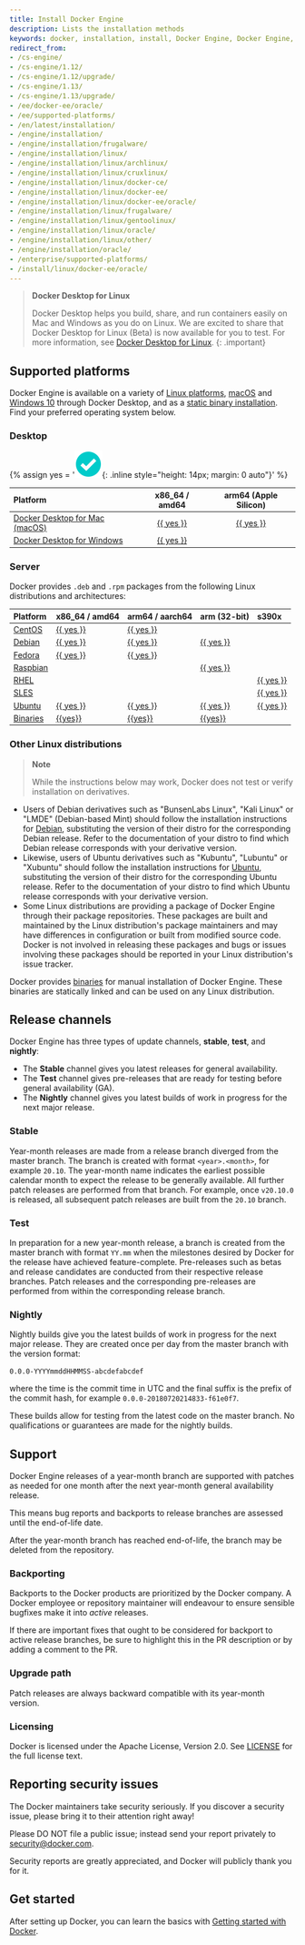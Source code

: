 ```yaml
---
title: Install Docker Engine
description: Lists the installation methods
keywords: docker, installation, install, Docker Engine, Docker Engine, docker editions, stable, edge
redirect_from:
- /cs-engine/
- /cs-engine/1.12/
- /cs-engine/1.12/upgrade/
- /cs-engine/1.13/
- /cs-engine/1.13/upgrade/
- /ee/docker-ee/oracle/
- /ee/supported-platforms/
- /en/latest/installation/
- /engine/installation/
- /engine/installation/frugalware/
- /engine/installation/linux/
- /engine/installation/linux/archlinux/
- /engine/installation/linux/cruxlinux/
- /engine/installation/linux/docker-ce/
- /engine/installation/linux/docker-ee/
- /engine/installation/linux/docker-ee/oracle/
- /engine/installation/linux/frugalware/
- /engine/installation/linux/gentoolinux/
- /engine/installation/linux/oracle/
- /engine/installation/linux/other/
- /engine/installation/oracle/
- /enterprise/supported-platforms/
- /install/linux/docker-ee/oracle/
---
```


> **Docker Desktop for Linux**
>
> Docker Desktop helps you build, share, and run containers easily on Mac and
> Windows as you do on Linux. We are excited to share that Docker Desktop for
> Linux (Beta) is now available for you to test. For more information, see
[Docker Desktop for Linux](../../desktop/linux/index.md).
{: .important}

## Supported platforms

Docker Engine is available on a variety of [Linux platforms](#server),
[macOS](../../desktop/mac/install.md) and [Windows 10](../../desktop/windows/install.md)
through Docker Desktop, and as a [static binary installation](binaries.md). Find
your preferred operating system below.

### Desktop

{% assign yes = '![yes](/images/green-check.svg){: .inline style="height: 14px; margin: 0 auto"}' %}

| Platform                                                          | x86_64 / amd64                                   | arm64 (Apple Silicon)                            |
|:------------------------------------------------------------------|:------------------------------------------------:|:------------------------------------------------:|
| [Docker Desktop for Mac (macOS)](../../desktop/mac/install.md)    | [{{ yes }}](../../desktop/mac/install.md)        | [{{ yes }}](../../desktop/mac/install.md)     |
| [Docker Desktop for Windows](../../desktop/windows/install.md) | [{{ yes }}](../../desktop/windows/install.md) |                                                  |

### Server

Docker provides `.deb` and `.rpm` packages from the following Linux distributions
and architectures:

| Platform                | x86_64 / amd64         | arm64 / aarch64        | arm (32-bit)           | s390x                  |
|:------------------------|:-----------------------|:-----------------------|:-----------------------|:-----------------------|
| [CentOS](centos.md)     | [{{ yes }}](centos.md) | [{{ yes }}](centos.md) |                        |                        |
| [Debian](debian.md)     | [{{ yes }}](debian.md) | [{{ yes }}](debian.md) | [{{ yes }}](debian.md) |                        |
| [Fedora](fedora.md)     | [{{ yes }}](fedora.md) | [{{ yes }}](fedora.md) |                        |                        |
| [Raspbian](debian.md)   |                        |                        | [{{ yes }}](debian.md) |                        |
| [RHEL](rhel.md)         |                        |                        |                        | [{{ yes }}](rhel.md)   |
| [SLES](sles.md)         |                        |                        |                        | [{{ yes }}](sles.md)   |
| [Ubuntu](ubuntu.md)     | [{{ yes }}](ubuntu.md) | [{{ yes }}](ubuntu.md) | [{{ yes }}](ubuntu.md) | [{{ yes }}](ubuntu.md) |
| [Binaries](binaries.md) | [{{yes}}](binaries.md) | [{{yes}}](binaries.md) | [{{yes}}](binaries.md) |                        |

### Other Linux distributions

> **Note**
>
> While the instructions below may work, Docker does not test or verify
> installation on derivatives.

- Users of Debian derivatives such as "BunsenLabs Linux", "Kali Linux" or 
  "LMDE" (Debian-based Mint) should follow the installation instructions for
  [Debian](debian.md), substituting the version of their distro for the
  corresponding Debian release. Refer to the documentation of your distro to find
  which Debian release corresponds with your derivative version.
- Likewise, users of Ubuntu derivatives such as "Kubuntu", "Lubuntu" or "Xubuntu"
  should follow the installation instructions for [Ubuntu](ubuntu.md),
  substituting the version of their distro for the corresponding Ubuntu release.
  Refer to the documentation of your distro to find which Ubuntu release
  corresponds with your derivative version.
- Some Linux distributions are providing a package of Docker Engine through their
  package repositories. These packages are built and maintained by the Linux
  distribution's package maintainers and may have differences in configuration
  or built from modified source code. Docker is not involved in releasing these
  packages and bugs or issues involving these packages should be reported in
  your Linux distribution's issue tracker.

Docker provides [binaries](binaries.md) for manual installation of Docker Engine.
These binaries are statically linked and can be used on any Linux distribution.

## Release channels

Docker Engine has three types of update channels, **stable**, **test**,
and **nightly**:

* The **Stable** channel gives you latest releases for general availability.
* The **Test** channel gives pre-releases that are ready for testing before
  general availability (GA).
* The **Nightly** channel gives you latest builds of work in progress for the
  next major release.

### Stable

Year-month releases are made from a release branch diverged from the master
branch. The branch is created with format `<year>.<month>`, for example
`20.10`. The year-month name indicates the earliest possible calendar
month to expect the release to be generally available. All further patch
releases are performed from that branch. For example, once `v20.10.0` is
released, all subsequent patch releases are built from the `20.10` branch.

### Test

In preparation for a new year-month release, a branch is created from
the master branch with format `YY.mm` when the milestones desired by
Docker for the release have achieved feature-complete. Pre-releases
such as betas and release candidates are conducted from their respective release
branches. Patch releases and the corresponding pre-releases are performed
from within the corresponding release branch.

### Nightly

Nightly builds give you the latest builds of work in progress for the next major
release. They are created once per day from the master branch with the version
format:

    0.0.0-YYYYmmddHHMMSS-abcdefabcdef

where the time is the commit time in UTC and the final suffix is the prefix
of the commit hash, for example `0.0.0-20180720214833-f61e0f7`.

These builds allow for testing from the latest code on the master branch. No
qualifications or guarantees are made for the nightly builds.

## Support

Docker Engine releases of a year-month branch are supported with patches as
needed for one month after the next year-month general availability release.

This means bug reports and backports to release branches are assessed
until the end-of-life date.

After the year-month branch has reached end-of-life, the branch may be
deleted from the repository.

### Backporting

Backports to the Docker products are prioritized by the Docker company. A
Docker employee or repository maintainer will endeavour to ensure sensible
bugfixes make it into _active_ releases.

If there are important fixes that ought to be considered for backport to
active release branches, be sure to highlight this in the PR description
or by adding a comment to the PR.

### Upgrade path

Patch releases are always backward compatible with its year-month version.

### Licensing

Docker is licensed under the Apache License, Version 2.0. See
[LICENSE](https://github.com/moby/moby/blob/master/LICENSE) for the full
license text.

## Reporting security issues

The Docker maintainers take security seriously. If you discover a security
issue, please bring it to their attention right away!

Please DO NOT file a public issue; instead send your report privately
to security@docker.com.

Security reports are greatly appreciated, and Docker will publicly thank you
for it.

## Get started

After setting up Docker, you can learn the basics with
[Getting started with Docker](../../get-started/index.md).
